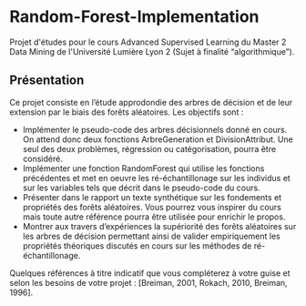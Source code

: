 # Random-Forest-Implementation
Projet d'études pour le cours Advanced Supervised Learning du Master 2 Data Mining de l'Université Lumière Lyon 2 (Sujet à finalité “algorithmique”).

## Présentation
Ce projet consiste en l’étude approdondie des arbres de décision et de leur extension par le biais des forêts aléatoires. Les objectifs sont :

* Implémenter le pseudo-code des arbres décisionnels donné en cours. On attend donc deux fonctions ArbreGeneration et DivisionAttribut. Une seul des deux problèmes, régression ou catégorisation, pourra être considéré.
* Implémenter une fonction RandomForest qui utilise les fonctions précédentes et met en oeuvre les ré-échantillonage sur les individus et sur les variables tels que décrit dans le pseudo-code du cours.
* Présenter dans le rapport un texte synthétique sur les fondements et propriétés des forêts aléatoires. Vous pourrez vous inspirer du cours mais toute autre référence pourra être utilisée pour enrichir le propos.
* Montrer aux travers d’expériences la supériorité des forêts aléatoires sur les arbres de décision permettant ainsi de valider empiriquement les propriétés théoriques discutés en cours sur les méthodes de ré-échantillonage.

Quelques références à titre indicatif que vous compléterez à votre guise et selon les besoins de votre projet : [Breiman, 2001, Rokach, 2010, Breiman, 1996].
